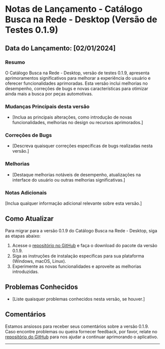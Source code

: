 # Notas de Lançamento - Catálogo Busca na Rede - Desktop (Versão de Testes 0.1.9)

## Data do Lançamento: [02/01/2024]

### Resumo
O Catálogo Busca na Rede - Desktop, versão de testes 0.1.9, apresenta aprimoramentos significativos para melhorar a experiência do usuário e oferecer funcionalidades aprimoradas. Esta versão inclui melhorias no desempenho, correções de bugs e novas características para otimizar ainda mais a busca por peças automotivas.

### Mudanças Principais desta versão
- [Inclua as principais alterações, como introdução de novas funcionalidades, melhorias no design ou recursos aprimorados.]

### Correções de Bugs
- [Descreva quaisquer correções específicas de bugs realizadas nesta versão.]

### Melhorias
- [Destaque melhorias notáveis de desempenho, atualizações na interface do usuário ou outras melhorias significativas.]

### Notas Adicionais
[Inclua qualquer informação adicional relevante sobre esta versão.]

## Como Atualizar
Para migrar para a versão 0.1.9 do Catálogo Busca na Rede - Desktop, siga as etapas abaixo:

1. Acesse o [repositório no GitHub](URL) e faça o download do pacote da versão 0.1.9.
2. Siga as instruções de instalação específicas para sua plataforma (Windows, macOS, Linux).
3. Experimente as novas funcionalidades e aproveite as melhorias introduzidas.

## Problemas Conhecidos
- [Liste quaisquer problemas conhecidos nesta versão, se houver.]

## Comentários
Estamos ansiosos para receber seus comentários sobre a versão 0.1.9. Caso encontre problemas ou queira fornecer feedback, por favor, relate no [repositório do GitHub](URL) para nos ajudar a continuar aprimorando o aplicativo.

---

